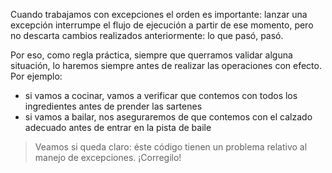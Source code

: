 Cuando trabajamos con excepciones el orden es importante: lanzar una excepción interrumpe el flujo de ejecución a partir de ese momento, pero no descarta cambios realizados anteriormente: lo que pasó, pasó. 

Por eso, como regla práctica, siempre que querramos validar alguna situación, lo haremos siempre antes de realizar las operaciones con efecto. Por ejemplo: 

* si vamos a cocinar, vamos a verificar que contemos con todos los ingredientes antes de prender las sartenes
* si vamos a bailar, nos aseguraremos de que contemos con el calzado adecuado antes de entrar en la pista de baile

> Veamos si queda claro: éste código tienen un problema relativo al manejo de excepciones. ¡Corregilo! 